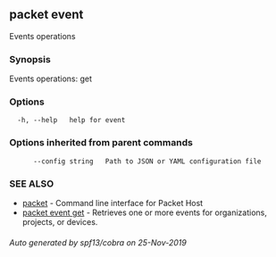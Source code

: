 ## packet event

Events operations

### Synopsis

Events operations: get

### Options

```
  -h, --help   help for event
```

### Options inherited from parent commands

```
      --config string   Path to JSON or YAML configuration file
```

### SEE ALSO

* [packet](packet.md)	 - Command line interface for Packet Host
* [packet event get](packet_event_get.md)	 - Retrieves one or more events for organizations, projects, or devices.

###### Auto generated by spf13/cobra on 25-Nov-2019
